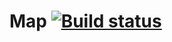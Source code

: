 # Map [![Build status](https://ci.appveyor.com/api/projects/status/exh0oehjaevvje97?svg=true)](https://ci.appveyor.com/project/kos4/ajs-homeworks-containers-map)
